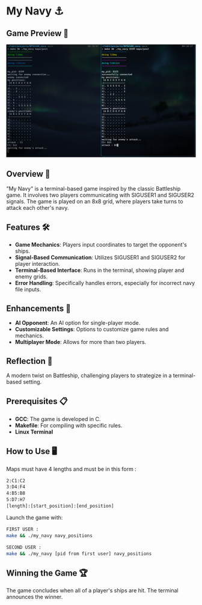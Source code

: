 # My Navy ⚓

## Game Preview 📸
![My Navy Game Preview](preview.png)

## Overview 🌟
"My Navy" is a terminal-based game inspired by the classic Battleship game. It involves two players communicating with SIGUSER1 and SIGUSER2 signals. The game is played on an 8x8 grid, where players take turns to attack each other's navy.

## Features 🛠️
- **Game Mechanics**: Players input coordinates to target the opponent's ships.
- **Signal-Based Communication**: Utilizes SIGUSER1 and SIGUSER2 for player interaction.
- **Terminal-Based Interface**: Runs in the terminal, showing player and enemy grids.
- **Error Handling**: Specifically handles errors, especially for incorrect navy file inputs.

## Enhancements 🚀
- **AI Opponent**: An AI option for single-player mode.
- **Customizable Settings**: Options to customize game rules and mechanics.
- **Multiplayer Mode**: Allows for more than two players.

## Reflection 💭
A modern twist on Battleship, challenging players to strategize in a terminal-based setting.

## Prerequisites 📋
- **GCC**: The game is developed in C.
- **Makefile**: For compiling with specific rules.
- **Linux Terminal**

## How to Use 🖥️
Maps must have 4 lengths and must be in this form :
```bash
2:C1:C2
3:D4:F4
4:B5:B8
5:D7:H7
[length]:[start_position]:[end_position]

```
Launch the game with:
```bash
FIRST USER :
make && ./my_navy navy_positions
```
```bash
SECOND USER :
make && ./my_navy [pid from first user] navy_positions
```
## Winning the Game 🏆
The game concludes when all of a player's ships are hit. The terminal announces the winner.
